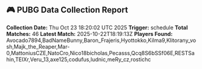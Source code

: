 ## 🎮 PUBG Data Collection Report
**Collection Date:** Thu Oct 23 18:20:02 UTC 2025
**Trigger:** schedule
**Total Matches:** 46
**Latest Match:** 2025-10-22T18:19:13Z
**Players Found:** Avocado7894,BadNameBunny,Baron_Frajeris,Hyottokko,Kilma9,Klitorany_vosh,Majk_the_Reaper,Mar-0,MattoniusCZE,NatoCro,Nico18bicholas,Pecasss,Qcq8S6bSSf06E,RESTSahin,TEIXr,Veru_13,axe125,codufus,ludnic,meRy_cz,rostichc
